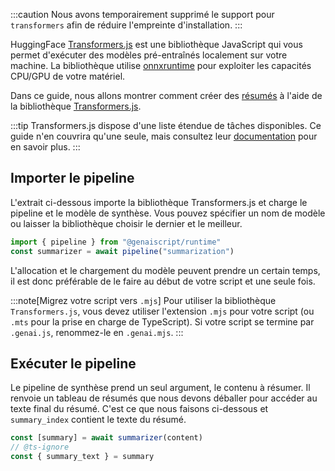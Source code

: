 :::caution
Nous avons temporairement supprimé le support pour `transformers` afin de réduire l'empreinte d'installation.
:::

HuggingFace [Transformers.js](https://huggingface.co/docs/transformers.js/index) est une bibliothèque JavaScript qui vous permet d'exécuter des modèles pré-entraînés localement sur votre machine. La bibliothèque utilise [onnxruntime](https://onnxruntime.ai/) pour exploiter les capacités CPU/GPU de votre matériel.

Dans ce guide, nous allons montrer comment créer des [résumés](https://huggingface.co/tasks/summarization) à l'aide de la bibliothèque [Transformers.js](https://huggingface.co/docs/transformers.js/api/pipelines#module_pipelines.SummarizationPipeline).

:::tip
Transformers.js dispose d'une liste étendue de tâches disponibles. Ce guide n'en couvrira qu'une seule, mais consultez leur [documentation](https://huggingface.co/docs/transformers.js/pipelines#tasks) pour en savoir plus.
:::

## Importer le pipeline

L'extrait ci-dessous importe la bibliothèque Transformers.js et charge le pipeline et le modèle de synthèse.
Vous pouvez spécifier un nom de modèle ou laisser la bibliothèque choisir le dernier et le meilleur.

```js
import { pipeline } from "@genaiscript/runtime"
const summarizer = await pipeline("summarization")
```

L'allocation et le chargement du modèle peuvent prendre un certain temps, il est donc préférable de le faire au début de votre script et une seule fois.

:::note[Migrez votre script vers `.mjs`]
Pour utiliser la bibliothèque `Transformers.js`, vous devez utiliser l'extension `.mjs` pour votre script (ou `.mts` pour la prise en charge de TypeScript).
Si votre script se termine par `.genai.js`, renommez-le en `.genai.mjs`.
:::

## Exécuter le pipeline

Le pipeline de synthèse prend un seul argument, le contenu à résumer. Il renvoie un tableau de résumés que nous devons déballer pour accéder au texte final du résumé. C'est ce que nous faisons ci-dessous et `summary_index` contient le texte du résumé.

```js
const [summary] = await summarizer(content)
// @ts-ignore
const { summary_text } = summary
```